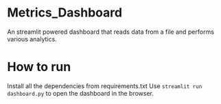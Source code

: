 # Metrics_Dashboard
An streamlit powered dashboard that reads data from a file and performs various analytics.


# How to run
Install all the dependencies from requirements.txt
Use `streamlit run dashboard.py` to open the dashboard in the browser.

